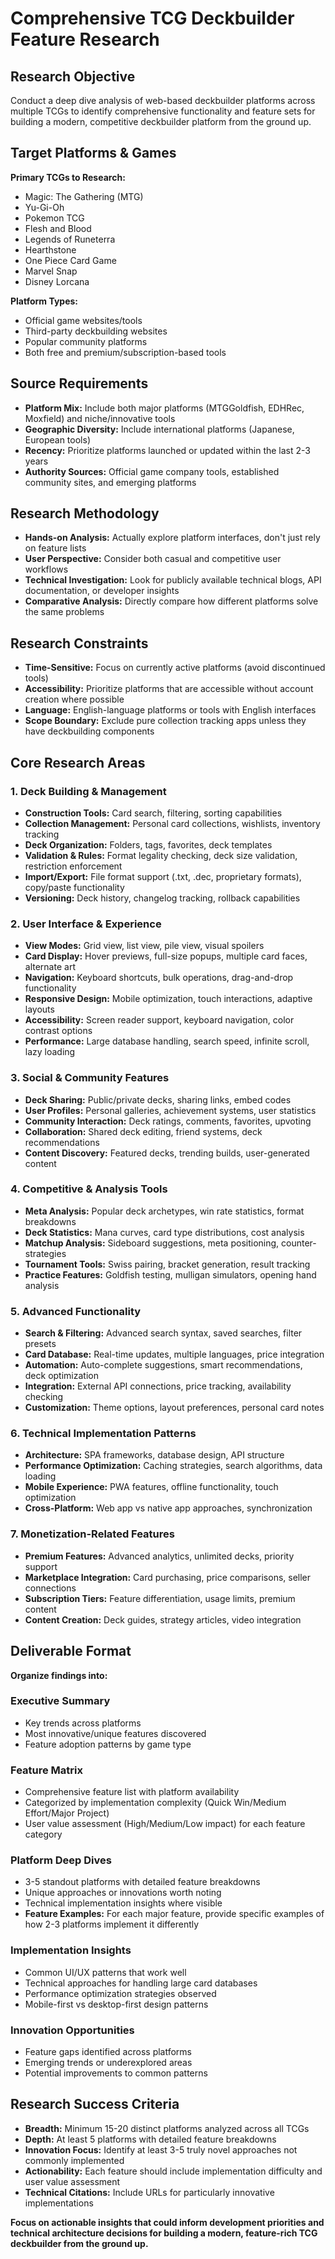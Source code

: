 # Comprehensive TCG Deckbuilder Feature Research

## Research Objective
Conduct a deep dive analysis of web-based deckbuilder platforms across multiple TCGs to identify comprehensive functionality and feature sets for building a modern, competitive deckbuilder platform from the ground up.

## Target Platforms & Games
**Primary TCGs to Research:**
- Magic: The Gathering (MTG)
- Yu-Gi-Oh
- Pokemon TCG
- Flesh and Blood
- Legends of Runeterra
- Hearthstone
- One Piece Card Game
- Marvel Snap
- Disney Lorcana

**Platform Types:**
- Official game websites/tools
- Third-party deckbuilding websites
- Popular community platforms
- Both free and premium/subscription-based tools

## Source Requirements
- **Platform Mix:** Include both major platforms (MTGGoldfish, EDHRec, Moxfield) and niche/innovative tools
- **Geographic Diversity:** Include international platforms (Japanese, European tools)
- **Recency:** Prioritize platforms launched or updated within the last 2-3 years
- **Authority Sources:** Official game company tools, established community sites, and emerging platforms

## Research Methodology
- **Hands-on Analysis:** Actually explore platform interfaces, don't just rely on feature lists
- **User Perspective:** Consider both casual and competitive user workflows
- **Technical Investigation:** Look for publicly available technical blogs, API documentation, or developer insights
- **Comparative Analysis:** Directly compare how different platforms solve the same problems

## Research Constraints
- **Time-Sensitive:** Focus on currently active platforms (avoid discontinued tools)
- **Accessibility:** Prioritize platforms that are accessible without account creation where possible
- **Language:** English-language platforms or tools with English interfaces
- **Scope Boundary:** Exclude pure collection tracking apps unless they have deckbuilding components

## Core Research Areas

### 1. Deck Building & Management
- **Construction Tools:** Card search, filtering, sorting capabilities
- **Collection Management:** Personal card collections, wishlists, inventory tracking
- **Deck Organization:** Folders, tags, favorites, deck templates
- **Validation & Rules:** Format legality checking, deck size validation, restriction enforcement
- **Import/Export:** File format support (.txt, .dec, proprietary formats), copy/paste functionality
- **Versioning:** Deck history, changelog tracking, rollback capabilities

### 2. User Interface & Experience
- **View Modes:** Grid view, list view, pile view, visual spoilers
- **Card Display:** Hover previews, full-size popups, multiple card faces, alternate art
- **Navigation:** Keyboard shortcuts, bulk operations, drag-and-drop functionality
- **Responsive Design:** Mobile optimization, touch interactions, adaptive layouts
- **Accessibility:** Screen reader support, keyboard navigation, color contrast options
- **Performance:** Large database handling, search speed, infinite scroll, lazy loading

### 3. Social & Community Features
- **Deck Sharing:** Public/private decks, sharing links, embed codes
- **User Profiles:** Personal galleries, achievement systems, user statistics
- **Community Interaction:** Deck ratings, comments, favorites, upvoting
- **Collaboration:** Shared deck editing, friend systems, deck recommendations
- **Content Discovery:** Featured decks, trending builds, user-generated content

### 4. Competitive & Analysis Tools
- **Meta Analysis:** Popular deck archetypes, win rate statistics, format breakdowns
- **Deck Statistics:** Mana curves, card type distributions, cost analysis
- **Matchup Analysis:** Sideboard suggestions, meta positioning, counter-strategies
- **Tournament Tools:** Swiss pairing, bracket generation, result tracking
- **Practice Features:** Goldfish testing, mulligan simulators, opening hand analysis

### 5. Advanced Functionality
- **Search & Filtering:** Advanced search syntax, saved searches, filter presets
- **Card Database:** Real-time updates, multiple languages, price integration
- **Automation:** Auto-complete suggestions, smart recommendations, deck optimization
- **Integration:** External API connections, price tracking, availability checking
- **Customization:** Theme options, layout preferences, personal card notes

### 6. Technical Implementation Patterns
- **Architecture:** SPA frameworks, database design, API structure
- **Performance Optimization:** Caching strategies, search algorithms, data loading
- **Mobile Experience:** PWA features, offline functionality, touch optimization
- **Cross-Platform:** Web app vs native app approaches, synchronization

### 7. Monetization-Related Features
- **Premium Features:** Advanced analytics, unlimited decks, priority support
- **Marketplace Integration:** Card purchasing, price comparisons, seller connections
- **Subscription Tiers:** Feature differentiation, usage limits, premium content
- **Content Creation:** Deck guides, strategy articles, video integration

## Deliverable Format

**Organize findings into:**

### Executive Summary
- Key trends across platforms
- Most innovative/unique features discovered
- Feature adoption patterns by game type

### Feature Matrix
- Comprehensive feature list with platform availability
- Categorized by implementation complexity (Quick Win/Medium Effort/Major Project)
- User value assessment (High/Medium/Low impact) for each feature category

### Platform Deep Dives
- 3-5 standout platforms with detailed feature breakdowns
- Unique approaches or innovations worth noting
- Technical implementation insights where visible
- **Feature Examples:** For each major feature, provide specific examples of how 2-3 platforms implement it differently

### Implementation Insights
- Common UI/UX patterns that work well
- Technical approaches for handling large card databases
- Performance optimization strategies observed
- Mobile-first vs desktop-first design patterns

### Innovation Opportunities
- Feature gaps identified across platforms
- Emerging trends or underexplored areas
- Potential improvements to common patterns

## Research Success Criteria
- **Breadth:** Minimum 15-20 distinct platforms analyzed across all TCGs
- **Depth:** At least 5 platforms with detailed feature breakdowns
- **Innovation Focus:** Identify at least 3-5 truly novel approaches not commonly implemented
- **Actionability:** Each feature should include implementation difficulty and user value assessment
- **Technical Citations:** Include URLs for particularly innovative implementations

**Focus on actionable insights that could inform development priorities and technical architecture decisions for building a modern, feature-rich TCG deckbuilder from the ground up.**